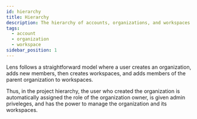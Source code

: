 ```yaml
---
id: hierarchy
title: Hierarchy
description: The hierarchy of accounts, organizations, and workspaces
tags:
  - account
  - organization
  - workspace
sidebar_position: 1
---
```


Lens follows a straightforward model where a user creates an organization, adds new members, then creates workspaces, and adds members of the parent organization to workspaces.

Thus, in the project hierarchy, the user who created the organization is automatically assigned the role of the organization owner, is given admin priveleges, and has the power to manage the organization and its workspaces.